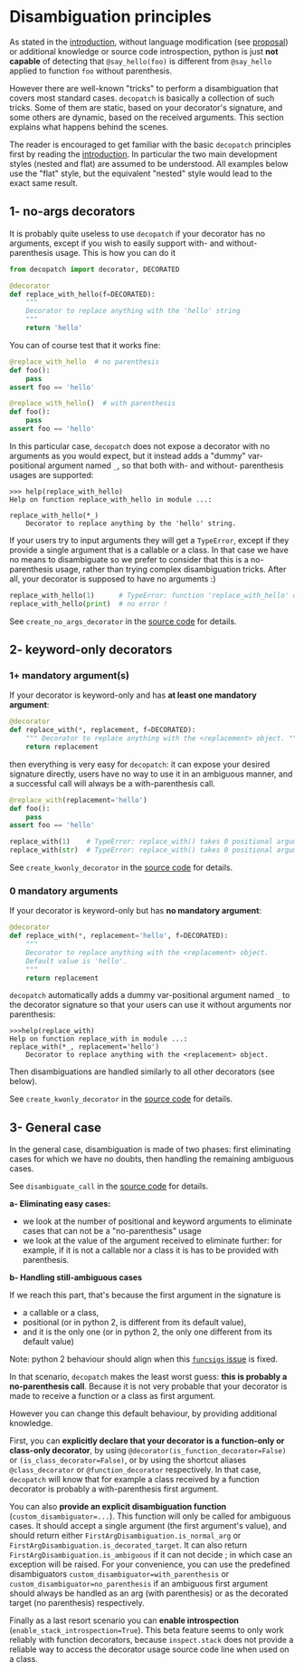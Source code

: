 # Disambiguation principles

As stated in the [introduction](../index), without language modification (see [proposal](../pep_proposal)) or additional knowledge or source code introspection, python is just **not capable** of detecting that `@say_hello(foo)` is different from `@say_hello` applied to function `foo` without parenthesis.

However there are well-known "tricks" to perform a disambiguation that covers most standard cases. `decopatch` is basically a collection of such tricks. Some of them are static, based on your decorator's signature, and some others are dynamic, based on the received arguments. This section explains what happens behind the scenes.

The reader is encouraged to get familiar with the basic `decopatch` principles first by reading the  [introduction](../index). In particular the two main development styles (nested and flat) are assumed to be understood. All examples below use the "flat" style, but the equivalent "nested" style would lead to the exact same result.

## 1- no-args decorators

It is probably quite useless to use `decopatch` if your decorator has no arguments, except if you wish to easily support with- and without- parenthesis usage. This is how you can do it 

```python
from decopatch import decorator, DECORATED

@decorator
def replace_with_hello(f=DECORATED):
    """
    Decorator to replace anything with the 'hello' string
    """
    return 'hello'
```

You can of course test that it works fine:

```python
@replace_with_hello  # no parenthesis
def foo():
    pass
assert foo == 'hello'

@replace_with_hello()  # with parenthesis
def foo():
    pass
assert foo == 'hello'
```

In this particular case, `decopatch` does not expose a decorator with no arguments as you would expect, but it instead adds a "dummy" var-positional argument named `_`, so that both with- and without- parenthesis usages are supported: 

```
>>> help(replace_with_hello)
Help on function replace_with_hello in module ...:

replace_with_hello(*_)
    Decorator to replace anything by the 'hello' string.
```

If your users try to input arguments they will get a `TypeError`, except if they provide a single argument that is a callable or a class. In that case we have no means to disambiguate so we prefer to consider that this is a no-parenthesis usage, rather than trying complex disambiguation tricks. After all, your decorator is supposed to have no arguments :)

```python
replace_with_hello(1)      # TypeError: function 'replace_with_hello' does not accept any argument.
replace_with_hello(print)  # no error !
```

See `create_no_args_decorator` in the [source code](https://github.com/smarie/python-decopatch/blob/master/decopatch/main.py) for details.

## 2- keyword-only decorators

### 1+ mandatory argument(s)

If your decorator is keyword-only and has **at least one mandatory argument**:

```python
@decorator
def replace_with(*, replacement, f=DECORATED):
    """ Decorator to replace anything with the <replacement> object. """
    return replacement
```

then everything is very easy for `decopatch`: it can expose your desired signature directly, users have no way to use it in an ambiguous manner, and a successful call will always be a with-parenthesis call. 

```python
@replace_with(replacement='hello')
def foo():
    pass
assert foo == 'hello'

replace_with(1)    # TypeError: replace_with() takes 0 positional arguments
replace_with(str)  # TypeError: replace_with() takes 0 positional arguments
```

See `create_kwonly_decorator` in the [source code](https://github.com/smarie/python-decopatch/blob/master/decopatch/main.py) for details.

### 0 mandatory arguments

If your decorator is keyword-only but has **no mandatory argument**:

```python
@decorator
def replace_with(*, replacement='hello', f=DECORATED):
    """
    Decorator to replace anything with the <replacement> object.
    Default value is 'hello'.
    """
    return replacement
```

`decopatch` automatically adds a dummy var-positional argument named `_` to the decorator signature so that your users can use it without arguments nor parenthesis:

```
>>>help(replace_with)
Help on function replace_with in module ...:
replace_with(*_, replacement='hello')
    Decorator to replace anything with the <replacement> object.
```

Then disambiguations are handled similarly to all other decorators (see below).

See `create_kwonly_decorator` in the [source code](https://github.com/smarie/python-decopatch/blob/master/decopatch/main.py) for details.

## 3- General case

In the general case, disambiguation is made of two phases: first eliminating cases for which we have no doubts, then handling the remaining ambiguous cases.

See `disambiguate_call` in the [source code](https://github.com/smarie/python-decopatch/blob/master/decopatch/utils_disambiguation.py) for details.

**a- Eliminating easy cases:**

 * we look at the number of positional and keyword arguments to eliminate cases that can not be a "no-parenthesis" usage
 * we look at the value of the argument received to eliminate further: for example, if it is not a callable nor a class it is has to be provided with parenthesis.

**b- Handling still-ambiguous cases**

If we reach this part, that's because the first argument in the signature is 

 - a callable or a class,
 - positional (or in python 2, is different from its default value), 
 - and it is the only one (or in python 2, the only one different from its default value)

Note: python 2 behaviour should align when this [`funcsigs` issue](https://github.com/testing-cabal/funcsigs/issues/33) is fixed.

In that scenario, `decopatch` makes the least worst guess: **this is probably a no-parenthesis call**. Because it is not very probable that your decorator is made to receive a function or a class as first argument.

However you can change this default behaviour, by providing additional knowledge.

First, you can **explicitly declare that your decorator is a function-only or class-only decorator**, by using `@decorator(is_function_decorator=False)` or `(is_class_decorator=False)`, or by using the shortcut aliases `@class_decorator` or `@function_decorator` respectively. In that case, `decopatch` will know that for example a class received by a function decorator is probably a with-parenthesis first argument.

You can also **provide an explicit disambiguation function** (`custom_disambiguator=...`). This function will only be called for ambiguous cases. It should accept a single argument (the first argument's value), and should return either `FirstArgDisambiguation.is_normal_arg` or `FirstArgDisambiguation.is_decorated_target`. It can also return `FirstArgDisambiguation.is_ambiguous` if it can not decide ; in which case an exception will be raised. For your convenience, you can use the predefined disambiguators `custom_disambiguator=with_parenthesis` or `custom_disambiguator=no_parenthesis` if an ambiguous first argument should always be handled as an arg (with parenthesis) or as the decorated target (no parenthesis) respectively.

Finally as a last resort scenario you can **enable introspection** (`enable_stack_introspection=True`). This beta feature seems to only work reliably with function decorators, because `inspect.stack` does not provide a reliable way to access the decorator usage source code line when used on a class.
